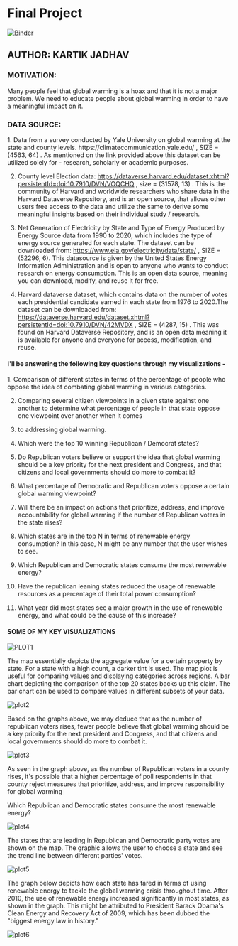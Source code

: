 <h1> Final Project </h1>

[![Binder](https://mybinder.org/badge_logo.svg)](https://mybinder.org/v2/gh/kartikj163/kartikj163.github.io/master?labpath=Jadhav-Kartik-Final-Project-Part2.ipynb)

<h2> AUTHOR: KARTIK JADHAV </h2> 

<h3>MOTIVATION:</h3>
Many people feel that global warming is a hoax and that it is not a major problem. We need to educate people about global warming in order to have a meaningful impact on it.

<h3>DATA SOURCE:</h3>
1. Data from a survey conducted by Yale University on global warming at the state and county levels. https://climatecommunication.yale.edu/ , SIZE = (4563, 64) . As mentioned on the link provided above this dataset can be utilized solely for - research, scholarly or academic purposes.

2. County level Election data: https://dataverse.harvard.edu/dataset.xhtml?persistentId=doi:10.7910/DVN/VOQCHQ , size = (31578, 13) . This is the community of Harvard and worldwide researchers who share data in the Harvard Dataverse Repository, and is an open source, that allows other users free access to the data and utilize the same to derive some meaningful insights based on their individual study / research.

3. Net Generation of Electricity by State and Type of Energy Produced by Energy Source data from 1990 to 2020, which includes the type of energy source generated for each state. The dataset can be downloaded from: https://www.eia.gov/electricity/data/state/ , SIZE = (52296, 6). This datasource is given by the United States Energy Information Administration and is open to anyone who wants to conduct research on energy consumption. This is an open data source, meaning you can download, modify, and reuse it for free.

4. Harvard dataverse dataset, which contains data on the number of votes each presidential candidate earned in each state from 1976 to 2020.The dataset can be downloaded from: https://dataverse.harvard.edu/dataset.xhtml?persistentId=doi:10.7910/DVN/42MVDX , SIZE = (4287, 15) . This was found on Harvard Dataverse Repository, and is an open data meaning it is available for anyone and everyone for access, modification, and reuse.

<h4> I'll be answering the following key questions through my visualizations - </h4>
1. Comparison of different states in terms of the percentage of people who oppose the idea of combating global warming in various categories.
   
2. Comparing several citizen viewpoints in a given state against one another to determine what percentage of people in that state oppose one viewpoint over another when it comes 

3. to addressing global warming.  

4. Which were the top 10 winning Republican / Democrat states?

5. Do Republican voters believe or support the idea that global warming should be a key priority for the next president and Congress, and that citizens and local governments 
should do more to combat it?

6. What percentage of Democratic and Republican voters oppose a certain global warming viewpoint?

7. Will there be an impact on actions that prioritize, address, and improve accountability for global warming if the number of Republican voters in the state rises?

8. Which states are in the top N in terms of renewable energy consumption? In this case, N might be any number that the user wishes to see.

9. Which Republican and Democratic states consume the most renewable energy?

10. Have the republican leaning states reduced the usage of renewable resources as a percentage of their total power consumption?

11. What year did most states see a major growth in the use of renewable energy, and what could be the cause of this increase?

<h4> SOME OF MY KEY VISUALIZATIONS </H4>

![PLOT1](https://user-images.githubusercontent.com/17830967/144704306-c06154bb-2c3a-4211-bf01-fa05d68d5662.PNG)   


The map essentially depicts the aggregate value for a certain property by state. For a state with a high count, a darker tint is used. The map plot is useful for comparing values and displaying categories across regions. A bar chart depicting the comparison of the top 20 states backs up this claim. The bar chart can be used to compare values in different subsets of your data.

![plot2](https://user-images.githubusercontent.com/17830967/144704368-4d5a2dc6-5f66-4331-9ea5-53e7a7d3b682.PNG)

Based on the graphs above, we may deduce that as the number of republican voters rises, fewer people believe that global warming should be a key priority for the next president and Congress, and that citizens and local governments should do more to combat it.

![plot3](https://user-images.githubusercontent.com/17830967/144704405-668aa865-dfb8-4001-94f1-5133d53e42f0.PNG)


As seen in the graph above, as the number of Republican voters in a county rises, it's possible that a higher percentage of poll respondents in that county reject measures that prioritize, address, and improve responsibility for global warming

Which Republican and Democratic states consume the most renewable energy?


![plot4](https://user-images.githubusercontent.com/17830967/144704448-2cf99797-bca8-4a17-9234-5d9bb3a74b82.PNG)

The states that are leading in Republican and Democratic party votes are shown on the map. The graphic allows the user to choose a state and see the trend line between different parties' votes.

![plot5](https://user-images.githubusercontent.com/17830967/144704493-1dfc61ce-1da5-4de8-9997-97045a55cf8d.PNG)

The graph below depicts how each state has fared in terms of using renewable energy to tackle the global warming crisis throughout time. After 2010, the use of renewable energy increased significantly in most states, as shown in the graph. This might be attributed to President Barack Obama's Clean Energy and Recovery Act of 2009, which has been dubbed the "biggest energy law in history."

![plot6](https://user-images.githubusercontent.com/17830967/144704561-7118b127-c6cb-4633-8ef6-312037ebaa40.PNG)







